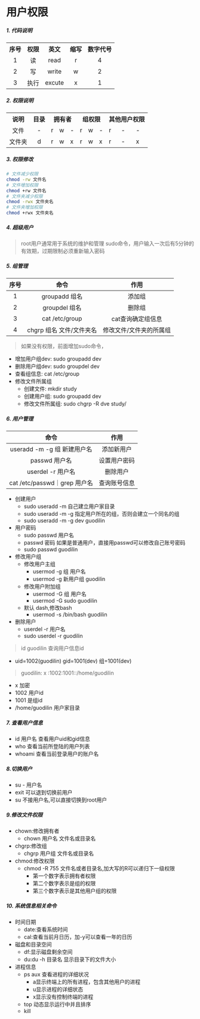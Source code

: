 # 用户权限
##### 1. 代码说明
<table>
    <tr>
        <th>序号</th>
        <th>权限</th>
        <th>英文</th>
        <th>缩写</th>
        <th>数字代号</th>
    </tr>
    <tr align="center">
        <td>1</td>
        <td>读</td>
        <td>read</td>
        <td>r</td>
        <td>4</td>
    </tr>    
    <tr align="center">
        <td>2</td>
        <td>写</td>
        <td>write</td>
        <td>w</td>
        <td>2</td>
    </tr>
    <tr align="center">
        <td>3</td>
        <td>执行</td>
        <td>excute</td>
        <td>x</td>
        <td>1</td>
    </tr>
</table>

##### 2. 权限说明

<table>
	<tr>
	    <th>说明</th>
	    <th>目录</th>
	    <th colspan="3">拥有者</th>
	    <th colspan="3">组权限</th>
	    <th colspan="3">其他用户权限</th>
	</tr >
	<tr>
	    <td align="center">文件</td>
	    <td align="center">-</td>
	    <td>r</td>
	    <td>w</td>
	    <td>-</td>
	    <td>r</td>
	    <td>w</td>
	    <td>-</td>
	    <td>r</td>
	    <td>-</td>
	    <td>-</td>
	</tr>
	<tr>
	    <td align="center">文件夹</td>
	    <td align="center">d</td>
	    <td>r</td>
	    <td>w</td>
	    <td>x</td>
	    <td>r</td>
	    <td>w</td>
	    <td>x</td>
	    <td>r</td>
	    <td>-</td>
	    <td>x</td>
	</tr>
</table>

##### 3. 权限修改
```sh
# 文件减少权限
chmod -rw 文件名
# 文件增加权限
chmod +rw 文件名
# 文件夹减少权限
chmod -rwx 文件夹名
# 文件夹增加权限
chmod +rwx 文件夹名
```
##### 4. 超级用户
> root用户通常用于系统的维护和管理
> sudo命令，用户输入一次后有5分钟的有效期，过期限制必须重新输入密码
##### 5. 组管理
| 序号 | 命令 | 作用|
| :--: | :--: | :--: |
| 1 | groupadd 组名 | 添加组 |
| 2 | groupdel 组名 | 删除组 |
| 3 | cat /etc/group | cat查询确定组信息 |
| 4 | chgrp 组名 文件/文件夹名 | 修改文件/文件夹的所属组 |
> 如果没有权限，前面增加sudo命令，
+ 增加用户组dev: sudo groupadd dev
+ 删除用户组dev: sudo groupdel dev
+ 查看组信息: cat /etc/group
+ 修改文件所属组
  + 创建文件: mkdir study
  + 创建用户组: sudo groupadd dev
  + 修改文件所属组: sudo chgrp -R dve study/
##### 6. 用户管理
| 命令 | 作用 |
| :--: | :--: |
| useradd -m -g 组 新建用户名 | 添加新用户 |
| passwd 用户名 | 设置用户密码 |
| userdel -r 用户名 | 删除用户 |
| cat /etc/passwd｜grep 用户名 | 查询账号信息 |
+ 创建用户
  + sudo useradd -m 自己建立用户家目录
  + sudo useradd -m -g 指定用户所在的组，否则会建立一个同名的组
  + sudo useradd -m -g dev guodilin
+ 用户密码
  + sudo passwd 用户名
  + passwd 密码 如果是普通用户，直接用passwd可以修改自己账号密码
  + sudo passwd guodilin
+ 修改用户组
  + 修改用户主组
    + usermod -g 组 用户名
    + usermod -g 新用户组 guodilin
  + 修改用户附加组
    + usermod -G 组 用户名
    + usermod -G sudo guodilin
  + 默认 dash,修改bash
    + usermod -s /bin/bash guodilin
+ 删除用户
  + userdel -r 用户名
  + sudo userdel -r guodilin
> id guodilin 查询用户信息id
  + uid=1002(guodilin) gid=1001(dev) 组=1001(dev)
> guodilin: x :1002:1001::/home/guodilin
+ x 加密
+ 1002 用户id
+ 1001 是组id
+ /home/guodilin 用户家目录
##### 7. 查看用户信息
+ id 用户名 查看用户uid和gid信息
+ who 查看当前所登陆的用户列表
+ whoami 查看当前登录用户的账户名
##### 8.切换用户
  + su - 用户名
  + exit 可以退到切换前用户
  + su 不接用户名,可以直接切换到root用户
##### 9.修改文件权限
  + chown:修改拥有者
    + chown 用户名 文件名或目录名
  + chgrp:修改组
    + chgrp 用户组 文件名或目录名
  + chmod:修改权限
    + chmod -R 755 文件名或者目录名,加大写的R可以递归下一级权限
      + 第一个数字表示拥有者权限
      + 第二个数字表示是组的权限
      + 第三个数字表示是其他用户组的权限
##### 10. 系统信息相关命令
+ 时间日期
  + date:查看系统时间
  + cal:查看当前月日历，加-y可以查看一年的日历
+ 磁盘和目录空间
  + df:显示磁盘剩余空间
  + du:du -h 目录名 显示目录下的文件大小
+ 进程信息
  + ps aux 查看进程的详细状况
    + a显示终端上的所有进程，包含其他用户的进程
    + u显示进程的详细状态
    + x显示没有控制终端的进程
  + top 动态显示运行中并且排序
  + kill